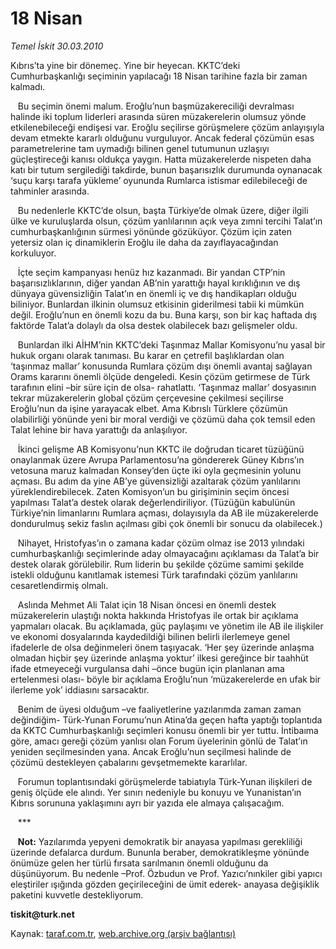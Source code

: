 # 18 Nisan

*Temel İskit 30.03.2010*

<div class="yazi"><p>Kıbrıs’ta yine bir dönemeç. Yine bir heyecan. KKTC’deki Cumhurbaşkanlığı seçiminin yapılacağı 18 Nisan tarihine fazla bir zaman kalmadı.</p>
<p>   Bu seçimin önemi malum. Eroğlu’nun başmüzakereciliği devralması halinde iki toplum liderleri arasında süren müzakerelerin olumsuz yönde etkilenebileceği endişesi var. Eroğlu seçilirse görüşmelere çözüm anlayışıyla devam etmekte kararlı olduğunu vurguluyor. Ancak federal çözümün esas parametrelerine tam uymadığı bilinen genel tutumunun uzlaşıyı güçleştireceği kanısı oldukça yaygın. Hatta müzakerelerde nispeten daha katı bir tutum sergilediği takdirde, bunun başarısızlık durumunda oynanacak ‘suçu karşı tarafa yükleme’ oyununda Rumlarca istismar edilebileceği de tahminler arasında.</p>
<p>   Bu nedenlerle KKTC’de olsun, başta Türkiye’de olmak üzere, diğer ilgili ülke ve kuruluşlarda olsun, çözüm yanlılarının açık veya zımni tercihi Talat’ın cumhurbaşkanlığının sürmesi yönünde gözüküyor. Çözüm için zaten yetersiz olan iç dinamiklerin Eroğlu ile daha da zayıflayacağından korkuluyor.</p>
<p>   İçte seçim kampanyası henüz hız kazanmadı. Bir yandan CTP’nin başarısızlıklarının, diğer yandan AB’nin yarattığı hayal kırıklığının ve dış dünyaya güvensizliğin Talat’ın en önemli iç ve dış handikapları olduğu biliniyor. Bunlardan ilkinin olumsuz etkisinin giderilmesi tabii ki mümkün değil. Eroğlu’nun en önemli kozu da bu. Buna karşı, son bir kaç haftada dış faktörde Talat’a dolaylı da olsa destek olabilecek bazı gelişmeler oldu.</p>
<p>   Bunlardan ilki AİHM’nin KKTC’deki Taşınmaz Mallar Komisyonu’nu yasal bir hukuk organı olarak tanıması. Bu karar en çetrefil başlıklardan olan ‘taşınmaz mallar’ konusunda Rumlara çözüm dışı önemli avantaj sağlayan Orams kararını önemli ölçüde dengeledi. Kesin çözüm getirmese de Türk tarafının elini –bir süre için de olsa- rahatlattı. ‘Taşınmaz mallar’ dosyasının tekrar müzakerelerin global çözüm çerçevesine çekilmesi seçilirse Eroğlu’nun da işine yarayacak elbet. Ama Kıbrıslı Türklere çözümün olabilirliği yönünde yeni bir moral verdiği ve çözümü daha çok temsil eden Talat lehine bir hava yarattığı da anlaşılıyor.</p>
<p>   İkinci gelişme AB Komisyonu’nun KKTC ile doğrudan ticaret tüzüğünü onaylanmak üzere Avrupa Parlamentosu’na göndererek Güney Kıbrıs’ın vetosuna maruz kalmadan Konsey’den üçte iki oyla geçmesinin yolunu açması. Bu adım da yine AB’ye güvensizliği azaltarak çözüm yanlılarını yüreklendirebilecek. Zaten Komisyon’un bu girişiminin seçim öncesi yapılması Talat’a destek olarak değerlendiriliyor. (Tüzüğün kabulünün Türkiye’nin limanlarını Rumlara açması, dolayısıyla da AB ile müzakerelerde dondurulmuş sekiz faslın açılması gibi çok önemli bir sonucu da olabilecek.)</p>
<p>   Nihayet, Hristofyas’ın o zamana kadar çözüm olmaz ise 2013 yılındaki cumhurbaşkanlığı seçimlerinde aday olmayacağını açıklaması da Talat’a bir destek olarak görülebilir. Rum liderin bu şekilde çözüme samimi şekilde istekli olduğunu kanıtlamak istemesi Türk tarafındaki çözüm yanlılarını cesaretlendirmiş olmalı.</p>
<p>   Aslında Mehmet Ali Talat için 18 Nisan öncesi en önemli destek müzakerelerin ulaştığı nokta hakkında Hristofyas ile ortak bir açıklama yapmaları olacak. Bu açıklamada, güç paylaşımı ve yönetim ile AB ile ilişkiler ve ekonomi dosyalarında kaydedildiği bilinen belirli ilerlemeye genel ifadelerle de olsa değinmeleri önem taşıyacak. ‘Her şey üzerinde anlaşma olmadan hiçbir şey üzerinde anlaşma yoktur’ ilkesi gereğince bir taahhüt ifade etmeyeceği vurgulansa dahi –önce bugün için planlanan ama ertelenmesi olası- böyle bir açıklama Eroğlu’nun ‘müzakerelerde en ufak bir ilerleme yok’ iddiasını sarsacaktır. </p>
<p>   Benim de üyesi olduğum –ve faaliyetlerine yazılarımda zaman zaman değindiğim- Türk-Yunan Forumu’nun Atina’da geçen hafta yaptığı toplantıda da KKTC Cumhurbaşkanlığı seçimleri konusu önemli bir yer tuttu. İntibaıma göre, amacı gereği çözüm yanlısı olan Forum üyelerinin gönlü de Talat’ın yeniden seçilmesinden yana. Ancak Eroğlu’nun seçilmesi halinde de çözümü destekleyen çabalarını gevşetmemekte kararlılar.</p>
<p>   Forumun toplantısındaki görüşmelerde tabiatıyla Türk-Yunan ilişkileri de geniş ölçüde ele alındı. Yer sınırı nedeniyle bu konuyu ve Yunanistan’ın Kıbrıs sorununa yaklaşımını ayrı bir yazıda ele almaya çalışacağım.</p>
<p>   ***</p>
<p>   <b>Not:</b> Yazılarımda yepyeni demokratik bir anayasa yapılması gerekliliği üzerinde defalarca durdum. Bununla beraber, demokratikleşme yönünde önümüze gelen her türlü fırsata sarılmanın önemli olduğunu da düşünüyorum. Bu nedenle –Prof. Özbudun ve Prof. Yazıcı’nınkiler gibi yapıcı eleştiriler ışığında gözden geçirileceğini de ümit ederek- anayasa değişiklik paketini kuvvetle destekliyorum.</p>
<p><b>tiskit@turk.net</b></p></div>

Kaynak: [taraf.com.tr](http://www.taraf.com.tr:80/temel-iskit/makale-18-nisan-2.htm), [web.archive.org (arşiv bağlantısı)](http://web.archive.org/web/20100515192851/http://www.taraf.com.tr:80/temel-iskit/makale-18-nisan-2.htm)
